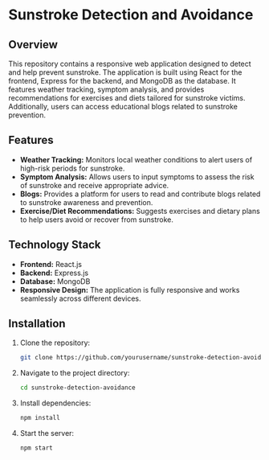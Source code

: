 # Sunstroke Detection and Avoidance

## Overview

This repository contains a responsive web application designed to detect and help prevent sunstroke. The application is built using React for the frontend, Express for the backend, and MongoDB as the database. It features weather tracking, symptom analysis, and provides recommendations for exercises and diets tailored for sunstroke victims. Additionally, users can access educational blogs related to sunstroke prevention.

## Features

- **Weather Tracking:** Monitors local weather conditions to alert users of high-risk periods for sunstroke.
- **Symptom Analysis:** Allows users to input symptoms to assess the risk of sunstroke and receive appropriate advice.
- **Blogs:** Provides a platform for users to read and contribute blogs related to sunstroke awareness and prevention.
- **Exercise/Diet Recommendations:** Suggests exercises and dietary plans to help users avoid or recover from sunstroke.

## Technology Stack

- **Frontend:** React.js
- **Backend:** Express.js
- **Database:** MongoDB
- **Responsive Design:** The application is fully responsive and works seamlessly across different devices.

## Installation

1. Clone the repository:
   ```bash
   git clone https://github.com/yourusername/sunstroke-detection-avoidance.git
   ```
2. Navigate to the project directory:
    ```bash
    cd sunstroke-detection-avoidance
    ```
3. Install dependencies:
   ```bash
   npm install
   ```
4. Start the server:
   ```bash
   npm start
   ```
